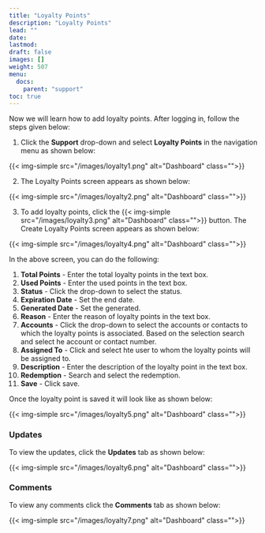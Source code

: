 ```yaml
---
title: "Loyalty Points"
description: "Loyalty Points"
lead: ""
date:
lastmod:
draft: false
images: []
weight: 507
menu:
  docs:
    parent: "support"
toc: true
---
```


Now we will learn how to add loyalty points. After logging in, follow the steps given below:

1.	Click the **Support** drop-down and select **Loyalty Points** in the navigation menu as shown below:

 {{< img-simple src="/images/loyalty1.png"  alt="Dashboard" class="">}}

2.	The Loyalty Points screen appears as shown below:

 {{< img-simple src="/images/loyalty2.png"  alt="Dashboard" class="">}}

3.	To add loyalty points, click the  {{< img-simple src="/images/loyalty3.png"  alt="Dashboard" class="">}} button. The Create Loyalty Points screen appears as shown below:

{{< img-simple src="/images/loyalty4.png"  alt="Dashboard" class="">}}

In the above screen, you can do the following:
1. **Total Points** - Enter the total loyalty points in the text box.
2. **Used Points** - Enter the used points in the text box.
3. **Status** - Click the drop-down to select the status.
4. **Expiration Date** - Set the end date.
5. **Generated Date** - Set the generated.
6. **Reason** - Enter the reason of loyalty points in the text box.
7. **Accounts** - Click the drop-down to select the accounts or contacts to which the loyalty points is associated. Based on the selection search and select he account or contact number.
8. **Assigned To** - Click and select hte user to whom the loyalty points will be assigned to.
9. **Description** - Enter the description of the loyalty point in the text box.
10. **Redemption** - Search and select the redemption.
11. **Save** - Click save.

Once the loyalty point is saved it will look like as shown below:

{{< img-simple src="/images/loyalty5.png"  alt="Dashboard" class="">}}

### Updates

To view the updates, click the **Updates** tab as shown below:

{{< img-simple src="/images/loyalty6.png"  alt="Dashboard" class="">}}

### Comments

To view any comments click the **Comments** tab as shown below:

{{< img-simple src="/images/loyalty7.png"  alt="Dashboard" class="">}}
